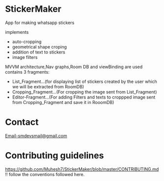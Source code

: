 # StickerMaker
App for making whatsapp stickers

implements<br />
* auto-cropping<br />
* geometrical shape croping<br />
* addition of text to stickers<br />
* image filters

MVVM architecture,Nav graphs,Room DB and viewBinding are used<br/>
contains 3 fragments:<br />
* List_Fragment...(for displaying list of stickers created by the user which we will be extracted from RoomDB) <br />
* Cropping_Fragment...(For cropping the image sent from List_Fragment) <br />
* Editor-Fragment...(For adding Filters and texts to croppped image sent from Cropping_Fragment and save it in RooomDB)

# Contact
Email-smdevsmail@gmail.com

# Contributing guidelines
https://github.com/Muhesh7/StickerMaker/blob/master/CONTRIBUTING.md </b>
!! follow the conventions followed here.
